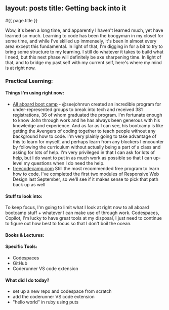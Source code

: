layout: posts
title: Getting back into it
---


#{{ page.title }}


Wow, it's been a long time, and apparently I haven't learned much, yet have learned so much. Learning to code has been the boogyman in my closet for some time, and while I've skilled up immensely, it's been in almost every area except this fundamental. In light of that, I'm digging in for a bit to try to bring some structure to my learning. I still do whatever it takes to build what I need, but this next phase will definitely be axe sharpening time. In light of that, and to bridge my past self with my current self, here's where my mind is at right now.

### Practical Learning:
#### Things I'm using right now:
- [All aboard boot camp](https://allaboardbootcamp.com) - @seejohnrun created an incredible program for under-represented groups to break into tech and received 381 registrations, 36 of whom graduated the program. I'm fortunate enough to know John through work and he has always been generous with his knowledge and experience. And as far as I can see, his bootcamp is like getting the Avengers of coding together to teach people without any background how to code.
I'm very plainly going to take advantage of this to learn for myself, and perhaps learn from any blockers I encounter by following the curriculum without actually being a part of a class and asking for lots of help. I'm very privileged in that I can ask for lots of help, but I do want to put in as much work as possible so that I can up-level my questions when I do need the help.
-  [freecodecamp.com](https://freecodecamp.com) Still the most recommended free program to learn how to code. I've completed the first two modules of Responsive Web Design last September, so we'll see if it makes sense to pick that path back up as well

#### Stuff to look into:
To keep focus, I'm going to limit what I look at right now to all aboard bootcamp stuff + whatever I can make use of through work. Codespaces, Copilot, I'm lucky to have great tools at my disposal, I just need to continue to figure out how best to focus so that I don't boil the ocean.

#### Books & Lectures:


#### Specific Tools:
- Codespaces
- GitHub
- Coderunner VS code extension

#### What did I do today?
- set up a new repo and codespace from scratch
- add the coderunner VS code extension
- "hello world" in ruby using puts
